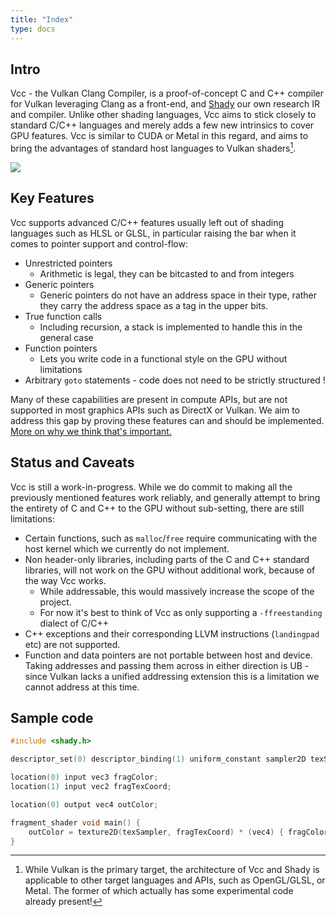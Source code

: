 ```yaml
---
title: "Index"
type: docs
---
```


## Intro

Vcc - the Vulkan Clang Compiler, is a proof-of-concept C and C++ compiler for Vulkan leveraging Clang as a front-end, and [Shady](https://github.com/shady-gang/shady) our own research IR and compiler. Unlike other shading languages, Vcc aims to stick closely to standard C/C++ languages and merely adds a few new intrinsics to cover GPU features. Vcc is similar to CUDA or Metal in this regard, and aims to bring the advantages of standard host languages to Vulkan shaders[^which_api].

[^which_api]: While Vulkan is the primary target, the architecture of Vcc and Shady is applicable to other target languages and APIs, such as OpenGL/GLSL, or Metal. The former of which actually has some experimental code already present!

![](vcc.png)

## Key Features

Vcc supports advanced C/C++ features usually left out of shading languages such as HLSL or GLSL, in particular raising the bar when it comes to pointer support and control-flow:

 * Unrestricted pointers
   * Arithmetic is legal, they can be bitcasted to and from integers
 * Generic pointers
   * Generic pointers do not have an address space in their type, rather they carry the address space as a tag in the upper bits.
 * True function calls
   * Including recursion, a stack is implemented to handle this in the general case
 * Function pointers
   * Lets you write code in a functional style on the GPU without limitations
 * Arbitrary `goto` statements - code does not need to be strictly structured !

Many of these capabilities are present in compute APIs, but are not supported in most graphics APIs such as DirectX or Vulkan. We aim to address this gap by proving these features can and should be implemented. [More on why we think that's important.](why)

## Status and Caveats

Vcc is still a work-in-progress. While we do commit to making all the previously mentioned features work reliably, and generally attempt to bring the entirety of C and C++ to the GPU without sub-setting, there are still limitations:

 * Certain functions, such as `malloc`/`free` require communicating with the host kernel which we currently do not implement.
 * Non header-only libraries, including parts of the C and C++ standard libraries, will not work on the GPU without additional work, because of the way Vcc works.
   * While addressable, this would massively increase the scope of the project.
   * For now it's best to think of Vcc as only supporting a `-ffreestanding` dialect of C/C++
 * C++ exceptions and their corresponding LLVM instructions (`landingpad` etc) are not supported.
 * Function and data pointers are not portable between host and device. Taking addresses and passing them across in either direction is UB - since Vulkan lacks a unified addressing extension this is a limitation we cannot address at this time.

## Sample code

```c
#include <shady.h>

descriptor_set(0) descriptor_binding(1) uniform_constant sampler2D texSampler;

location(0) input vec3 fragColor;
location(1) input vec2 fragTexCoord;

location(0) output vec4 outColor;

fragment_shader void main() {
    outColor = texture2D(texSampler, fragTexCoord) * (vec4) { fragColor.x * 2.5f, fragColor.y * 2.5f, fragColor.z * 2.5f, 1.0f };
}
```
